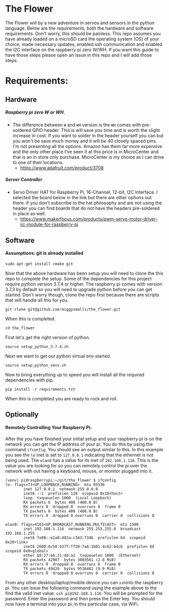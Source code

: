 # The Flower


The Flower will by a new adventure in servos and sensors in the python language. Below are the requirements, both the hardware and software requirements.  Don't worry, this should be painless.  This repo assumes you have already loaded on a microSD card the operating system (OS) of your choice, made necessary updates, enabled ssh communication and enabled the I2C interface on the raspberry pi zero W/WH.  If you want this guide to have those steps please open an issue in this repo and I will add those steps.

# Requirements:
## Hardware
##### Raspberry pi zero W or WH. 
* The difference between `W` and `WH` version is the `WH` comes with pre-soldered GPIO header. This is will save you time and is worth the slight increase in cost. If you want to solder in the header yourself you can but you won't be save much money and it will be 40 closely spaced pins.  I'm not presenting all the options.  Amazon has them far more expensive and the only other place I've seen it at this price is in MicroCenter and that is an in store only purchase.  MicroCenter is my choice as I can drive to one of their locations.  
    * https://www.adafruit.com/product/3708
    
    
##### Server Controller
* Servo Driver HAT for Raspberry Pi, 16-Channel, 12-bit, I2C Interface.  I selected the board below in the link but there are other options out there.  If you don't subscribe to the hat philosophy and are not using the header you can find boards that do not have the headers pre-soldered in place as well.
    * https://www.makerfocus.com/products/pwm-servo-motor-driver-iic-module-for-raspberry-pi

## Software
#### Assumptions: git is already installed 
`sudo apt-get install cmake git`

Now that the above hardware has been setup you will need to clone the this repo to complete the setup. Some of the dependencies for this project require python version 3.7.4 or higher.  The raspberry pi comes with version 3.7.3 by default so you will need to upgrade python before you can get started. Don't worry though, clone the repo first because there are scripts that will handle all this for you. 

`git clone git@github.com:miggysmalls/the_flower.git`

When this is completed.

`cd the_flower`

First let's get the right version of python.

`source setup_python_3.7.4.sh`

Next we want to get our python virtual env started.

`source setup_python_venv.sh`

Now to bring everything up to speed you will install all the required dependencies with pip.

`pip install -r requirements.txt`

When this is completed you are ready to rock and roll. 

## Optionally
#### Remotely Controlling Your Raspberry Pi:
After the you have finished your initial setup and your raspberry pi is on the network you can get the IP address of your pi.  You do this by using the command `ifconfig`.  You should see an output similar to this. In this example you see the `lo` inet is set to `127.0.0.1` indicating that the ethernet is not being used. The `wlan0` has a value for its inet of `192.168.1.116`.  This is the value you are looking for so you can remotely control the pi over the network with out having a keyboard, mouse, or monitor plugged into it. 
```log
(venv) pi@raspberrypi:~/git/the_flower $ ifconfig
lo: flags=73<UP,LOOPBACK,RUNNING>  mtu 65536
        inet 127.0.0.1  netmask 255.0.0.0
        inet6 ::1  prefixlen 128  scopeid 0x10<host>
        loop  txqueuelen 1000  (Local Loopback)
        RX packets 6  bytes 408 (408.0 B)
        RX errors 0  dropped 0  overruns 0  frame 0
        TX packets 6  bytes 408 (408.0 B)
        TX errors 0  dropped 0 overruns 0  carrier 0  collisions 0

wlan0: flags=4163<UP,BROADCAST,RUNNING,MULTICAST>  mtu 1500
        inet 192.168.1.116  netmask 255.255.255.0  broadcast 192.168.1.255
        inet6 fe80::e2a8:482a:c343:7346  prefixlen 64  scopeid 0x20<link>
        inet6 2600:6c50:437f:ff20:7a6:1b81:4c62:bdc6  prefixlen 64  scopeid 0x0<global>
        ether b8:27:eb:21:dd:a2  txqueuelen 1000  (Ethernet)
        RX packets 42907  bytes 3003561 (2.8 MiB)
        RX errors 0  dropped 0  overruns 0  frame 0
        TX packets 49426  bytes 9536461 (9.0 MiB)
        TX errors 0  dropped 0 overruns 0  carrier 0  collisions 0
```

From any other desktop/laptop/mobile device you can `ssh`into the raspberry pi. You can issue the following command using the example above to the find the valid inet value: `ssh pi@192.168.1.116`.  You will be prompted for the password.  Enter the password and then press the Enter key.  You should now have a terminal into your pi, in this particular case, via WiFi.


